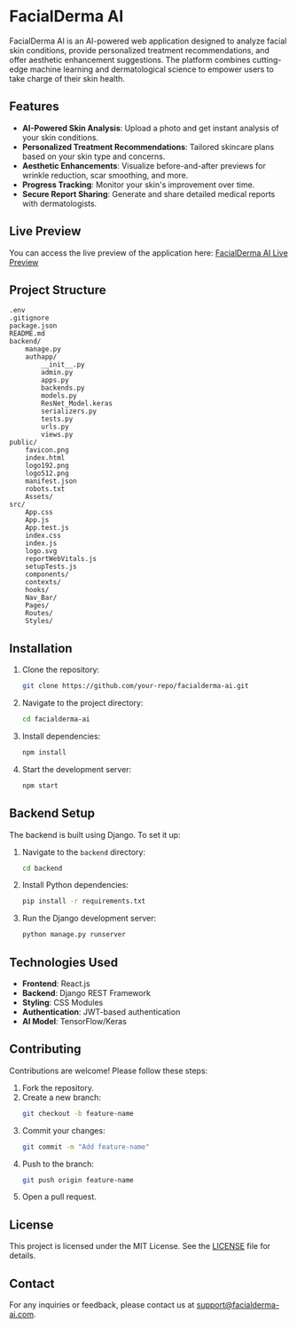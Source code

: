# FacialDerma AI

FacialDerma AI is an AI-powered web application designed to analyze facial skin conditions, provide personalized treatment recommendations, and offer aesthetic enhancement suggestions. The platform combines cutting-edge machine learning and dermatological science to empower users to take charge of their skin health.

## Features

- **AI-Powered Skin Analysis**: Upload a photo and get instant analysis of your skin conditions.
- **Personalized Treatment Recommendations**: Tailored skincare plans based on your skin type and concerns.
- **Aesthetic Enhancements**: Visualize before-and-after previews for wrinkle reduction, scar smoothing, and more.
- **Progress Tracking**: Monitor your skin's improvement over time.
- **Secure Report Sharing**: Generate and share detailed medical reports with dermatologists.

## Live Preview

You can access the live preview of the application here: [FacialDerma AI Live Preview](https://your-live-preview-link.com)

## Project Structure

```
.env
.gitignore
package.json
README.md
backend/
    manage.py
    authapp/
        __init__.py
        admin.py
        apps.py
        backends.py
        models.py
        ResNet_Model.keras
        serializers.py
        tests.py
        urls.py
        views.py
public/
    favicon.png
    index.html
    logo192.png
    logo512.png
    manifest.json
    robots.txt
    Assets/
src/
    App.css
    App.js
    App.test.js
    index.css
    index.js
    logo.svg
    reportWebVitals.js
    setupTests.js
    components/
    contexts/
    hooks/
    Nav_Bar/
    Pages/
    Routes/
    Styles/
```

## Installation

1. Clone the repository:
   ```bash
   git clone https://github.com/your-repo/facialderma-ai.git
   ```
2. Navigate to the project directory:
   ```bash
   cd facialderma-ai
   ```
3. Install dependencies:
   ```bash
   npm install
   ```
4. Start the development server:
   ```bash
   npm start
   ```

## Backend Setup

The backend is built using Django. To set it up:

1. Navigate to the `backend` directory:
   ```bash
   cd backend
   ```
2. Install Python dependencies:
   ```bash
   pip install -r requirements.txt
   ```
3. Run the Django development server:
   ```bash
   python manage.py runserver
   ```

## Technologies Used

- **Frontend**: React.js
- **Backend**: Django REST Framework
- **Styling**: CSS Modules
- **Authentication**: JWT-based authentication
- **AI Model**: TensorFlow/Keras

## Contributing

Contributions are welcome! Please follow these steps:

1. Fork the repository.
2. Create a new branch:
   ```bash
   git checkout -b feature-name
   ```
3. Commit your changes:
   ```bash
   git commit -m "Add feature-name"
   ```
4. Push to the branch:
   ```bash
   git push origin feature-name
   ```
5. Open a pull request.

## License

This project is licensed under the MIT License. See the [LICENSE](LICENSE) file for details.

## Contact

For any inquiries or feedback, please contact us at [support@facialderma-ai.com](https://facial-derma-ai.vercel.app/).
```
